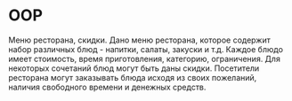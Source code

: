 # OOP
Меню ресторана, скидки. Дано меню ресторана, которое содержит набор
различных блюд - напитки, салаты, закуски и т.д. Каждое блюдо имеет
стоимость, время приготовления, категорию, ограничения. Для некоторых
сочетаний блюд могут быть даны скидки. Посетители ресторана могут
заказывать блюда исходя из своих пожеланий, наличия свободного времени
и денежных средств.
